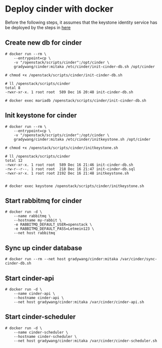 # Deploy cinder with docker

Before the following steps, it assumes that the keystone identity service has be deployed by the steps in [here](https://github.com/gradywang/notesofyongqiao/tree/master/openstack/keystone/docker)

## Create new db for cinder
```
# docker run --rm \
    --entrypoint=cp \
    -v "/openstack/scripts/cinder":/opt/cinder \
    gradywang/cinder:mitaka /etc/cinder/init-cinder-db.sh /opt/cinder

# chmod +x /openstack/scripts/cinder/init-cinder-db.sh

# ll /openstack/scripts/cinder
total 8
-rwxr-xr-x. 1 root root  589 Dec 16 20:48 init-cinder-db.sh

# docker exec mariadb /openstack/scripts/cinder/init-cinder-db.sh
```

## Init keystone for cinder
```
# docker run --rm \
    --entrypoint=cp \
    -v "/openstack/scripts/cinder":/opt/cinder \
    gradywang/cinder:mitaka /etc/cinder/initkeystone.sh /opt/cinder

# chmod +x /openstack/scripts/cinder/initkeystone.sh

# ll /openstack/scripts/cinder
total 12
-rwxr-xr-x. 1 root root  589 Dec 16 21:46 init-cinder-db.sh
-rw-r--r--. 1 root root  218 Dec 16 21:47 init-cinder-db.sql
-rwxr-xr-x. 1 root root 2192 Dec 16 21:48 initkeystone.sh


# docker exec keystone /openstack/scripts/cinder/initkeystone.sh
```

## Start rabbitmq for cinder
```
# docker run -d \
    --name rabbitmq \
    --hostname my-rabbit \
    -e RABBITMQ_DEFAULT_USER=openstack \
    -e RABBITMQ_DEFAULT_PASS=Letmein123 \
    --net host rabbitmq
```

## Sync up cinder database
```    
# docker run --rm --net host gradywang/cinder:mitaka /var/cinder/sync-cinder-db.sh
```

## Start cinder-api
```
# docker run -d \
    --name cinder-api \
    --hostname cinder-api \
    --net host gradywang/cinder:mitaka /var/cinder/cinder-api.sh
```

## Start cinder-scheduler
```
# docker run -d \
    --name cinder-scheduler \
    --hostname cinder-scheduler \
    --net host gradywang/cinder:mitaka /var/cinder/cinder-scheduler.sh
```











